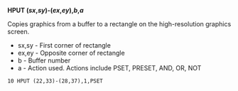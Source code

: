 **HPUT (*sx*,*sy*)-(*ex*,*ey*),*b*,*a***

Copies graphics from a buffer to a rectangle on the high-resolution graphics screen.

- sx,sy   - First corner of rectangle
- ex,ey   - Opposite corner of rectangle
- b       - Buffer number
- a       - Action used.  Actions include PSET, PRESET, AND, OR, NOT

```ecb2
10 HPUT (22,33)-(28,37),1,PSET
```
